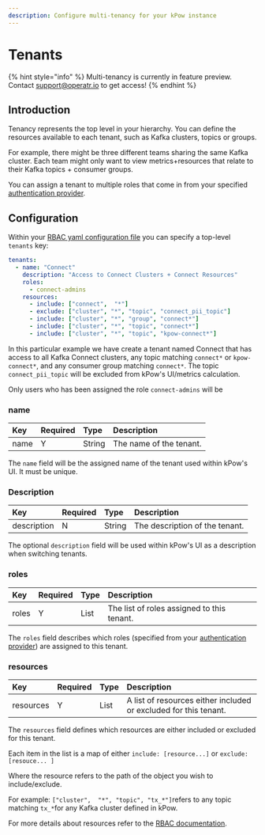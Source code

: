 ```yaml
---
description: Configure multi-tenancy for your kPow instance
---
```


# Tenants

{% hint style="info" %}
Multi-tenancy is currently in feature preview. Contact [support@operatr.io](mailto:support@operatr.io) to get access! 
{% endhint %}

## Introduction

Tenancy represents the top level in your hierarchy. You can define the resources available to each tenant, such as Kafka clusters, topics or groups.

For example, there might be three different teams sharing the same Kafka cluster. Each team might only want to view metrics+resources that relate to their Kafka topics + consumer groups. 

You can assign a tenant to multiple roles that come in from your specified [authentication provider](../authentication/overview.md#kpow-and-user-authentication). 

## Configuration

Within your [RBAC yaml configuration file](role-based-access-control.md) you can specify a top-level `tenants` key:

```yaml
tenants:
  - name: "Connect"
    description: "Access to Connect Clusters + Connect Resources"
    roles:
      - connect-admins
    resources:
      - include: ["connect",  "*"]
      - exclude: ["cluster", "*", "topic", "connect_pii_topic"]
      - include: ["cluster", "*", "group", "connect*"]
      - include: ["cluster", "*", "topic", "connect*"]
      - include: ["cluster", "*", "topic", "kpow-connect*"]
```

In this particular example we have create a tenant named Connect that has access to all Kafka Connect clusters, any topic matching `connect*` or `kpow-connect*`, and any consumer group matching `connect*`. The topic `connect_pii_topic` will be excluded from kPow's UI/metrics calculation. 

Only users who has been assigned the role `connect-admins` will be 

### name

| Key | Required | Type | Description |
| :--- | :--- | :--- | :--- |
| name | Y | String | The name of the tenant. |

The `name` field will be the assigned name of the tenant used within kPow's UI. It must be unique.

### Description

| Key | Required | Type | Description |
| :--- | :--- | :--- | :--- |
| description | N | String | The description of the tenant. |

The optional `description` field will be used within kPow's UI as a description when switching tenants. 

###   roles

| Key | Required | Type | Description |
| :--- | :--- | :--- | :--- |
| roles | Y | List | The list of roles assigned to this tenant. |

The `roles` field describes which roles \(specified from your [authentication provider](../authentication/overview.md#kpow-and-user-authentication)\) are assigned to this tenant.

### resources

| Key | Required | Type | Description |
| :--- | :--- | :--- | :--- |
| resources | Y | List | A list of resources either included or excluded for this tenant. |

The `resources` field defines which resources are either included or excluded for this tenant.

Each item in the list is a map of either `include: [resource...]` or `exclude: [resouce... ]` 

Where the resource refers to the path of the object you wish to include/exclude. 

For example: `["cluster",  "*", "topic", "tx_*"]`refers to any topic matching `tx_*`for any Kafka cluster defined in kPow.

For more details about resources refer to the [RBAC documentation](role-based-access-control.md#resources). 

